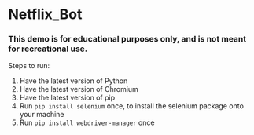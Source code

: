 # Netflix_Bot

### This demo is for educational purposes only, and is not meant for recreational use.

Steps to run:

1. Have the latest version of Python
2. Have the latest version of Chromium
3. Have the latest version of pip
4. Run `pip install selenium` once, to install the selenium package onto your machine
5. Run `pip install webdriver-manager` once
